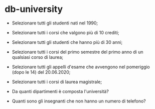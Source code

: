 # db-university

- Selezionare tutti gli studenti nati nel 1990;


- Selezionare tutti i corsi che valgono più di 10 crediti;


- Selezionare tutti gli studenti che hanno più di 30 anni;


- Selezionare tutti i corsi del primo semestre del primo anno di un qualsiasi corso di laurea;


- Selezionare tutti gli appelli d'esame che avvengono nel pomeriggio (dopo le 14) del 20.06.2020;


- Selezionare tutti i corsi di laurea magistrale;


- Da quanti dipartimenti è composta l'università?


- Quanti sono gli insegnanti che non hanno un numero di telefono?
